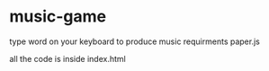 # music-game
type word on your keyboard to produce music
requirments
paper.js

all the code is inside index.html 
